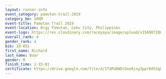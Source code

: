```yaml
---
layout: runner-info 
event_category: pamutan-trail-2019 
category_km: 10KM 
event-title: Pamutan Trail 2019 
event-location: Brgy Pamutan, Cebu City, Philippines 
event-logo: https://res.cloudinary.com/raceyaya/image/upload/v1569072806/logo/pamutan-trail_d8abrj.jpg 
overall_rank: 4
gender_rank: 4
bib: 10-051
first_name: Richard
last_name: Buar
gender: M
finish_time: 1-15-01
certificate: https://drive.google.com/file/d/1TdPUDWEcDxe8joyZppr0d53qkk-IWQWX/view?usp=sharing
---
```

